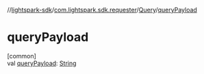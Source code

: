 //[lightspark-sdk](../../../index.md)/[com.lightspark.sdk.requester](../index.md)/[Query](index.md)/[queryPayload](query-payload.md)

# queryPayload

[common]\
val [queryPayload](query-payload.md): [String](https://kotlinlang.org/api/latest/jvm/stdlib/kotlin/-string/index.html)
